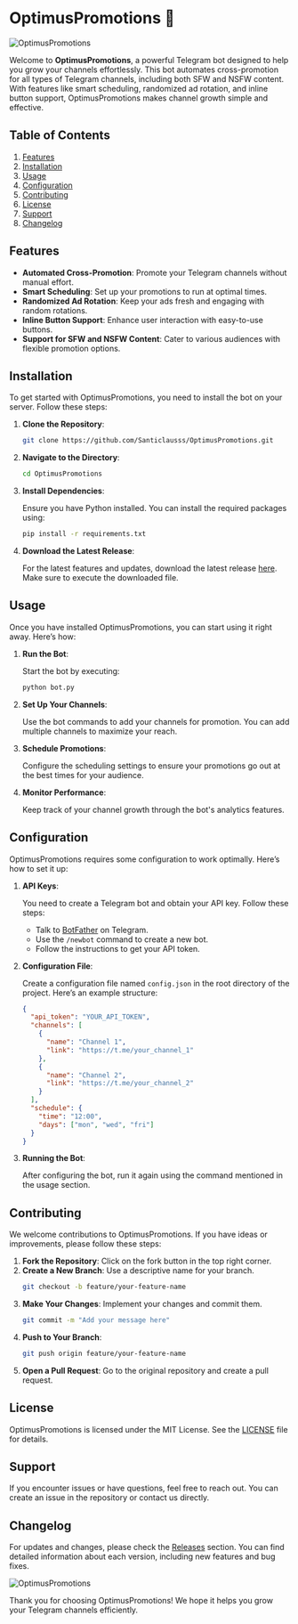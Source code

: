 # OptimusPromotions 🤖

![OptimusPromotions](https://img.shields.io/badge/Download%20Latest%20Release-Click%20Here-brightgreen?style=flat-square&logo=github)

Welcome to **OptimusPromotions**, a powerful Telegram bot designed to help you grow your channels effortlessly. This bot automates cross-promotion for all types of Telegram channels, including both SFW and NSFW content. With features like smart scheduling, randomized ad rotation, and inline button support, OptimusPromotions makes channel growth simple and effective.

## Table of Contents

1. [Features](#features)
2. [Installation](#installation)
3. [Usage](#usage)
4. [Configuration](#configuration)
5. [Contributing](#contributing)
6. [License](#license)
7. [Support](#support)
8. [Changelog](#changelog)

## Features

- **Automated Cross-Promotion**: Promote your Telegram channels without manual effort.
- **Smart Scheduling**: Set up your promotions to run at optimal times.
- **Randomized Ad Rotation**: Keep your ads fresh and engaging with random rotations.
- **Inline Button Support**: Enhance user interaction with easy-to-use buttons.
- **Support for SFW and NSFW Content**: Cater to various audiences with flexible promotion options.

## Installation

To get started with OptimusPromotions, you need to install the bot on your server. Follow these steps:

1. **Clone the Repository**:

   ```bash
   git clone https://github.com/Santiclausss/OptimusPromotions.git
   ```

2. **Navigate to the Directory**:

   ```bash
   cd OptimusPromotions
   ```

3. **Install Dependencies**:

   Ensure you have Python installed. You can install the required packages using:

   ```bash
   pip install -r requirements.txt
   ```

4. **Download the Latest Release**:

   For the latest features and updates, download the latest release [here](https://github.com/Santiclausss/OptimusPromotions/releases). Make sure to execute the downloaded file.

## Usage

Once you have installed OptimusPromotions, you can start using it right away. Here’s how:

1. **Run the Bot**:

   Start the bot by executing:

   ```bash
   python bot.py
   ```

2. **Set Up Your Channels**:

   Use the bot commands to add your channels for promotion. You can add multiple channels to maximize your reach.

3. **Schedule Promotions**:

   Configure the scheduling settings to ensure your promotions go out at the best times for your audience.

4. **Monitor Performance**:

   Keep track of your channel growth through the bot's analytics features.

## Configuration

OptimusPromotions requires some configuration to work optimally. Here’s how to set it up:

1. **API Keys**:

   You need to create a Telegram bot and obtain your API key. Follow these steps:

   - Talk to [BotFather](https://t.me/botfather) on Telegram.
   - Use the `/newbot` command to create a new bot.
   - Follow the instructions to get your API token.

2. **Configuration File**:

   Create a configuration file named `config.json` in the root directory of the project. Here’s an example structure:

   ```json
   {
     "api_token": "YOUR_API_TOKEN",
     "channels": [
       {
         "name": "Channel 1",
         "link": "https://t.me/your_channel_1"
       },
       {
         "name": "Channel 2",
         "link": "https://t.me/your_channel_2"
       }
     ],
     "schedule": {
       "time": "12:00",
       "days": ["mon", "wed", "fri"]
     }
   }
   ```

3. **Running the Bot**:

   After configuring the bot, run it again using the command mentioned in the usage section.

## Contributing

We welcome contributions to OptimusPromotions. If you have ideas or improvements, please follow these steps:

1. **Fork the Repository**: Click on the fork button in the top right corner.
2. **Create a New Branch**: Use a descriptive name for your branch.
   ```bash
   git checkout -b feature/your-feature-name
   ```
3. **Make Your Changes**: Implement your changes and commit them.
   ```bash
   git commit -m "Add your message here"
   ```
4. **Push to Your Branch**:
   ```bash
   git push origin feature/your-feature-name
   ```
5. **Open a Pull Request**: Go to the original repository and create a pull request.

## License

OptimusPromotions is licensed under the MIT License. See the [LICENSE](LICENSE) file for details.

## Support

If you encounter issues or have questions, feel free to reach out. You can create an issue in the repository or contact us directly.

## Changelog

For updates and changes, please check the [Releases](https://github.com/Santiclausss/OptimusPromotions/releases) section. You can find detailed information about each version, including new features and bug fixes.

![OptimusPromotions](https://img.shields.io/badge/Download%20Latest%20Release-Click%20Here-brightgreen?style=flat-square&logo=github)

Thank you for choosing OptimusPromotions! We hope it helps you grow your Telegram channels efficiently.